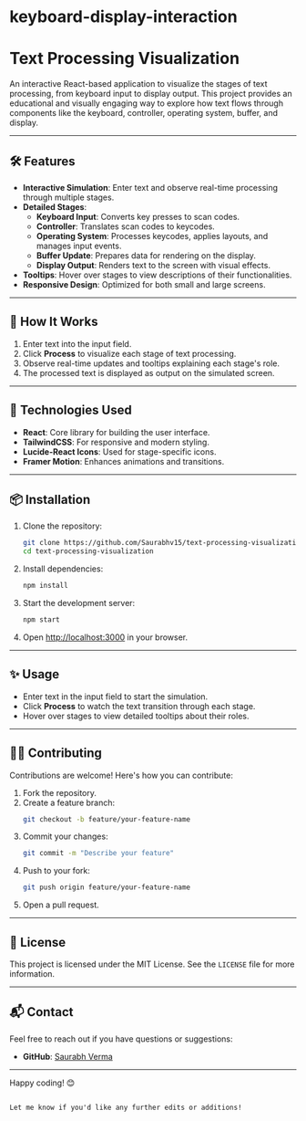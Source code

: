 # keyboard-display-interaction


# Text Processing Visualization

An interactive React-based application to visualize the stages of text processing, from keyboard input to display output. This project provides an educational and visually engaging way to explore how text flows through components like the keyboard, controller, operating system, buffer, and display.

---

## 🛠️ Features

- **Interactive Simulation**: Enter text and observe real-time processing through multiple stages.
- **Detailed Stages**:
  - **Keyboard Input**: Converts key presses to scan codes.
  - **Controller**: Translates scan codes to keycodes.
  - **Operating System**: Processes keycodes, applies layouts, and manages input events.
  - **Buffer Update**: Prepares data for rendering on the display.
  - **Display Output**: Renders text to the screen with visual effects.
- **Tooltips**: Hover over stages to view descriptions of their functionalities.
- **Responsive Design**: Optimized for both small and large screens.

---

## 🚀 How It Works

1. Enter text into the input field.
2. Click **Process** to visualize each stage of text processing.
3. Observe real-time updates and tooltips explaining each stage's role.
4. The processed text is displayed as output on the simulated screen.

---

## 🔧 Technologies Used

- **React**: Core library for building the user interface.
- **TailwindCSS**: For responsive and modern styling.
- **Lucide-React Icons**: Used for stage-specific icons.
- **Framer Motion**: Enhances animations and transitions.

---

## 📦 Installation

1. Clone the repository:
   ```bash
   git clone https://github.com/Saurabhv15/text-processing-visualization.git
   cd text-processing-visualization
   ```

2. Install dependencies:
   ```bash
   npm install
   ```

3. Start the development server:
   ```bash
   npm start
   ```

4. Open [http://localhost:3000](http://localhost:3000) in your browser.

---

## ✨ Usage

- Enter text in the input field to start the simulation.
- Click **Process** to watch the text transition through each stage.
- Hover over stages to view detailed tooltips about their roles.

---

## 🧑‍💻 Contributing

Contributions are welcome! Here's how you can contribute:

1. Fork the repository.
2. Create a feature branch:
   ```bash
   git checkout -b feature/your-feature-name
   ```
3. Commit your changes:
   ```bash
   git commit -m "Describe your feature"
   ```
4. Push to your fork:
   ```bash
   git push origin feature/your-feature-name
   ```
5. Open a pull request.

---

## 📄 License

This project is licensed under the MIT License. See the `LICENSE` file for more information.

---

## 📬 Contact

Feel free to reach out if you have questions or suggestions:

- **GitHub**: [Saurabh Verma](https://github.com/Saurabhv15)

---

Happy coding! 😊
```

Let me know if you'd like any further edits or additions!
